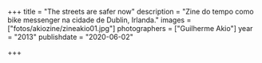 +++
title = "The streets are safer now"
description = "Zine do tempo como bike messenger na cidade de Dublin, Irlanda."
images = ["fotos/akiozine/zineakio01.jpg"]
photographers = ["Guilherme Akio"]
year = "2013"
publishdate = "2020-06-02"

+++
